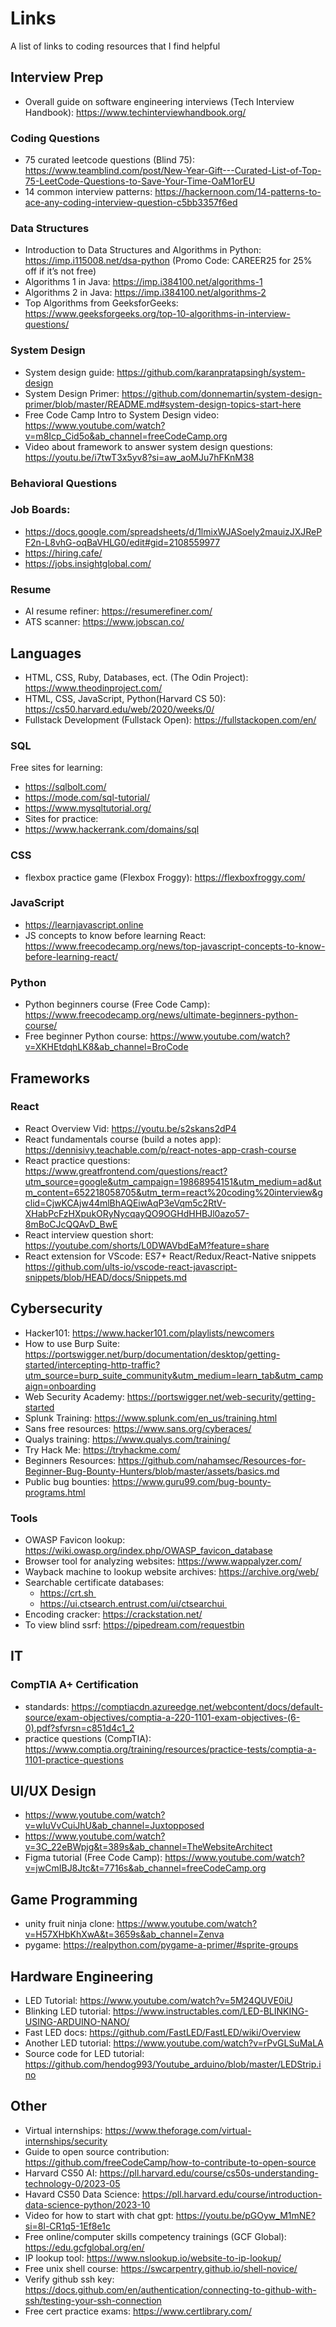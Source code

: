 # Links
A list of links to coding resources that I find helpful

## Interview Prep
- Overall guide on software engineering interviews (Tech Interview Handbook): https://www.techinterviewhandbook.org/

### Coding Questions
- 75 curated leetcode questions (Blind 75): https://www.teamblind.com/post/New-Year-Gift---Curated-List-of-Top-75-LeetCode-Questions-to-Save-Your-Time-OaM1orEU
- 14 common interview patterns: https://hackernoon.com/14-patterns-to-ace-any-coding-interview-question-c5bb3357f6ed

### Data Structures
- Introduction to Data Structures and Algorithms in Python: https://imp.i115008.net/dsa-python (Promo Code: CAREER25 for 25% off if it’s not free)
- Algorithms 1 in Java: https://imp.i384100.net/algorithms-1
- Algorithms 2 in Java: https://imp.i384100.net/algorithms-2
- Top Algorithms from GeeksforGeeks: https://www.geeksforgeeks.org/top-10-algorithms-in-interview-questions/


### System Design
- System design guide: https://github.com/karanpratapsingh/system-design
- System Design Primer: https://github.com/donnemartin/system-design-primer/blob/master/README.md#system-design-topics-start-here
- Free Code Camp Intro to System Design video: https://www.youtube.com/watch?v=m8Icp_Cid5o&ab_channel=freeCodeCamp.org
- Video about framework to answer system design questions: https://youtu.be/i7twT3x5yv8?si=aw_aoMJu7hFKnM38

### Behavioral Questions

### Job Boards:
- https://docs.google.com/spreadsheets/d/1lmixWJASoely2mauizJXJRePF2n-L8vhG-oqBaVHLG0/edit#gid=2108559977
- https://hiring.cafe/
- https://jobs.insightglobal.com/

### Resume 
- AI resume refiner: https://resumerefiner.com/
- ATS scanner: https://www.jobscan.co/

## Languages
- HTML, CSS, Ruby, Databases, ect. (The Odin Project): https://www.theodinproject.com/
- HTML, CSS, JavaScript, Python(Harvard CS 50): https://cs50.harvard.edu/web/2020/weeks/0/
- Fullstack Development (Fullstack Open): https://fullstackopen.com/en/

### SQL
Free sites for learning:
  - https://sqlbolt.com/
  - https://mode.com/sql-tutorial/
  - https://www.mysqltutorial.org/
  - Sites for practice: 
  - https://www.hackerrank.com/domains/sql

### CSS
- flexbox practice game (Flexbox Froggy): https://flexboxfroggy.com/

### JavaScript
- https://learnjavascript.online
- JS concepts to know before learning React: https://www.freecodecamp.org/news/top-javascript-concepts-to-know-before-learning-react/

### Python
- Python beginners course (Free Code Camp): https://www.freecodecamp.org/news/ultimate-beginners-python-course/
- Free beginner Python course: https://www.youtube.com/watch?v=XKHEtdqhLK8&ab_channel=BroCode

## Frameworks

### React
- React Overview Vid: https://youtu.be/s2skans2dP4
- React fundamentals course (build a notes app): https://dennisivy.teachable.com/p/react-notes-app-crash-course 
- React practice questions: https://www.greatfrontend.com/questions/react?utm_source=google&utm_campaign=19868954151&utm_medium=ad&utm_content=652218058705&utm_term=react%20coding%20interview&gclid=CjwKCAjw44mlBhAQEiwAqP3eVqm5c2RtV-XHabPcFzHXpukORyNycqayQO9OGHdHHBJl0azo57-8mBoCJcQQAvD_BwE 
- React interview question short: https://youtube.com/shorts/L0DWAVbdEaM?feature=share
- React extension for VScode: ES7+ React/Redux/React-Native snippets
https://github.com/ults-io/vscode-react-javascript-snippets/blob/HEAD/docs/Snippets.md 

## Cybersecurity
- Hacker101: https://www.hacker101.com/playlists/newcomers 
- How to use Burp Suite: https://portswigger.net/burp/documentation/desktop/getting-started/intercepting-http-traffic?utm_source=burp_suite_community&utm_medium=learn_tab&utm_campaign=onboarding 
- Web Security Academy: https://portswigger.net/web-security/getting-started
- Splunk Training: https://www.splunk.com/en_us/training.html
- Sans free resources: https://www.sans.org/cyberaces/
- Qualys training: https://www.qualys.com/training/
- Try Hack Me: https://tryhackme.com/
- Beginners Resources: https://github.com/nahamsec/Resources-for-Beginner-Bug-Bounty-Hunters/blob/master/assets/basics.md
- Public bug bounties: https://www.guru99.com/bug-bounty-programs.html


### Tools
- OWASP Favicon lookup: https://wiki.owasp.org/index.php/OWASP_favicon_database
- Browser tool for analyzing websites: https://www.wappalyzer.com/ 
- Wayback machine to lookup website archives: https://archive.org/web/ 
- Searchable certificate databases:
    - https://crt.sh 
    - https://ui.ctsearch.entrust.com/ui/ctsearchui 
- Encoding cracker: https://crackstation.net/
- To view blind ssrf: https://pipedream.com/requestbin

## IT
### CompTIA A+ Certification
- standards: https://comptiacdn.azureedge.net/webcontent/docs/default-source/exam-objectives/comptia-a-220-1101-exam-objectives-(6-0).pdf?sfvrsn=c851d4c1_2
- practice questions (CompTIA): https://www.comptia.org/training/resources/practice-tests/comptia-a-1101-practice-questions

## UI/UX Design
- https://www.youtube.com/watch?v=wIuVvCuiJhU&ab_channel=Juxtopposed
- https://www.youtube.com/watch?v=3C_22eBWpjg&t=389s&ab_channel=TheWebsiteArchitect
- Figma tutorial (Free Code Camp): https://www.youtube.com/watch?v=jwCmIBJ8Jtc&t=7716s&ab_channel=freeCodeCamp.org

## Game Programming
- unity fruit ninja clone: https://www.youtube.com/watch?v=H57XHbKhXwA&t=3659s&ab_channel=Zenva
- pygame: https://realpython.com/pygame-a-primer/#sprite-groups

## Hardware Engineering
- LED Tutorial: https://www.youtube.com/watch?v=5M24QUVE0iU
- Blinking LED tutorial: https://www.instructables.com/LED-BLINKING-USING-ARDUINO-NANO/
- Fast LED docs: https://github.com/FastLED/FastLED/wiki/Overview
- Another LED tutorial: https://www.youtube.com/watch?v=rPvGLSuMaLA 
- Source code for LED tutorial: https://github.com/hendog993/Youtube_arduino/blob/master/LEDStrip.ino

## Other
- Virtual internships: https://www.theforage.com/virtual-internships/security
- Guide to open source contribution: https://github.com/freeCodeCamp/how-to-contribute-to-open-source
- Harvard CS50 AI: https://pll.harvard.edu/course/cs50s-understanding-technology-0/2023-05
- Havard CS50 Data Science: https://pll.harvard.edu/course/introduction-data-science-python/2023-10
- Video for how to start with chat gpt: https://youtu.be/pGOyw_M1mNE?si=8l-CR1q5-1Ef8e1c
- Free online/computer skills competency trainings (GCF Global): https://edu.gcfglobal.org/en/
- IP lookup tool: https://www.nslookup.io/website-to-ip-lookup/
- Free unix shell course: https://swcarpentry.github.io/shell-novice/
- Verify github ssh key: https://docs.github.com/en/authentication/connecting-to-github-with-ssh/testing-your-ssh-connection
- Free cert practice exams: https://www.certlibrary.com/
